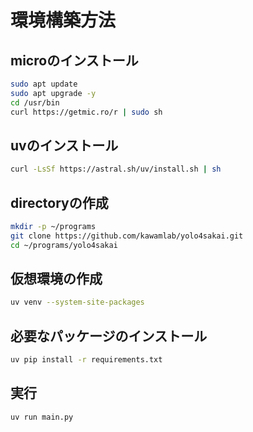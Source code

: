 # 環境構築方法

## microのインストール

```bash
sudo apt update
sudo apt upgrade -y
cd /usr/bin
curl https://getmic.ro/r | sudo sh
```

## uvのインストール

```bash
curl -LsSf https://astral.sh/uv/install.sh | sh
```

## directoryの作成

```bash
mkdir -p ~/programs
git clone https://github.com/kawamlab/yolo4sakai.git
cd ~/programs/yolo4sakai
```

## 仮想環境の作成

```bash
uv venv --system-site-packages
```

## 必要なパッケージのインストール

```bash
uv pip install -r requirements.txt
```

## 実行

```bash
uv run main.py
```